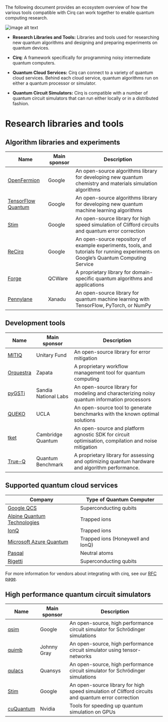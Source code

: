 The following document provides an ecosystem overview of how the various tools compatible with Cirq can work together to enable quantum computing research.

![image alt text](images/ecosystem.png )

* **Research Libraries and Tools:** Libraries and tools used for researching new quantum algorithms and designing and preparing experiments on quantum devices.

* **Cirq**: A framework specifically for programming noisy intermediate quantum computers.

* **Quantum Cloud Services:** Cirq can connect to a variety of quantum cloud services. Behind each cloud service, quantum algorithms run on either a quantum processor or simulator.

* **Quantum Circuit Simulators:** Cirq is compatible with a number of quantum circuit simulators that can run either locally or in a distributed fashion.

# Research libraries and tools

## Algorithm libraries and experiments

|Name|Main sponsor|Description|
|--- |--- |--- |
|[OpenFermion](https://github.com/quantumlib/OpenFermion)|Google|An open-source algorithms library for developing new quantum chemistry and materials simulation algorithms|
|[TensorFlow Quantum](https://tensorflow.org/quantum)|Google|An open-source algorithms library for developing new quantum machine learning algorithms|
|[Stim](https://github.com/quantumlib/stim)|Google|An open-source library for high speed simulation of Clifford circuits and quantum error correction|
|[ReCirq](https://github.com/quantumlib/ReCirq)|Google|An open-source repository of example experiments, tools, and tutorials for running experiments on Google’s Quantum Computing Service|
|[Forge](https://forge.qcware.com/)|QCWare|A proprietary library for domain-specific quantum algorithms and applications|
|[Pennylane](https://pennylane.ai/)|Xanadu|An open-source library for quantum machine learning with TensorFlow, PyTorch, or NumPy|

## Development tools

|Name|Main sponsor|Description|
|--- |--- |--- |
|[MITIQ](https://github.com/unitaryfund/mitiq)|Unitary Fund|An open-source library for error mitigation|
|[Orquestra](https://www.zapatacomputing.com/orquestra/)|Zapata|A proprietary workflow management tool for quantum computing|
|[pyGSTi](https://www.pygsti.info/)|Sandia National Labs|An open-source library for modeling and characterizing noisy quantum information processors|
|[QUEKO](https://github.com/UCLA-VAST/QUEKO-benchmark)|UCLA|An open-source tool to generate benchmarks with the known optimal solutions|
|[tket](https://cqcl.github.io/tket/pytket/api/index.html)|Cambridge Quantum|An open-source and platform agnostic SDK for circuit optimisation, compilation and noise mitigation|
|[True-Q](https://trueq.quantumbenchmark.com/)|Quantum Benchmark|A proprietary library for assessing and optimizing quantum hardware and algorithm performance.|

## Supported quantum cloud services

|Company|Type of Quantum Computer|
|--- |--- |
|[Google QCS](https://quantumai.google/cirq/tutorials/google/start)|Superconducting qubits|
|[Alpine Quantum Technologies](https://quantumai.google/cirq/tutorials/aqt/getting_started)|Trapped ions|
|[IonQ](https://quantumai.google/cirq/tutorials/ionq/getting_started)|Trapped ions|
|[Microsoft Azure Quantum](https://quantumai.google/cirq/tutorials/azure-quantum/getting_started_ionq)|Trapped ions (Honeywell and IonQ)|
|[Pasqal](https://quantumai.google/cirq/tutorials/pasqal/getting_started)|Neutral atoms|
|[Rigetti](https://quantumai.google/cirq/tutorials/rigetti/getting_started)|Superconducting qubits|

For more information for vendors about integrating with cirq,
see our [RFC page](/cirq/dev/rfc_process#new_hardware_integrations).


## High performance quantum circuit simulators

|Name|Main sponsor|Description|
|--- |--- |--- |
|[qsim](https://github.com/quantumlib/qsim)|Google|An open-source, high performance circuit simulator for Schrödinger simulations|
|[quimb](https://github.com/jcmgray/quimb)|Johnny Gray|An open-source, high performance circuit simulator using tensor-networks|
|[qulacs](https://github.com/qulacs/cirq-qulacs)|Quansys|An open-source, high performance circuit simulator for Schrödinger simulations|
|[Stim](https://github.com/quantumlib/stim)|Google|An open-source library for high speed simulation of Clifford circuits and quantum error correction|
|[cuQuantum](https://developer.nvidia.com/cuquantum-sdk)|Nvidia|Tools for speeding up quantum simulation on GPUs|
